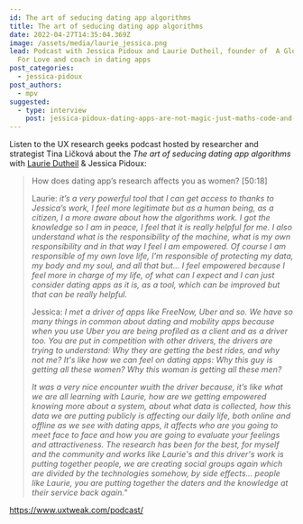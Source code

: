 ```yaml
---
id: The art of seducing dating app algorithms
title: The art of seducing dating app algorithms
date: 2022-04-27T14:35:04.369Z
image: /assets/media/laurie_jessica.png
lead: Podcast with Jessica Pidoux and Laurie Dutheil, founder of  A Glorious Day
  For Love and coach in dating apps
post_categories:
  - jessica-pidoux
post_authors:
  - mpv
suggested:
  - type: interview
    post: jessica-pidoux-dating-apps-are-not-magic-just-maths-code-and-data
---
```

Listen to the UX research geeks podcast hosted by researcher and strategist Tina Ličková about the *The art of seducing dating app algorithms* with [Laurie Dutheil](http://agloriousdayforlove.com/bio) & Jessica Pidoux:

> How does dating app’s research affects you as women? \[50:18]
>
> Laurie: *it’s a very powerful tool that I can get access to thanks to Jessica’s work, I feel more legitimate but as a human being, as a citizen, I a more aware about how the algorithms work. I got the knowledge so I am in peace, I feel that it is really helpful for me. I also understand what is the responsibility of the machine, what is my own responsibility and in that way I feel I am empowered. Of course I am responsible of my own love life, I’m responsible of protecting my data, my body and my soul, and all that but… I feel empowered because I feel more in charge of my life, of what can I expect and I can just consider dating apps as it is, as a tool, which can be improved but that can be really helpful.*
>
> Jessica: *I met a driver of apps like FreeNow, Uber and so. We have so many things in common about dating and mobility apps because when you use Uber you are being profiled as a client and as a driver too. You are put in competition with other drivers, the drivers are trying to understand: Why they are getting the best rides, and why not me? It's like how we can feel on dating apps: Why this guy is getting all these women? Why this woman is getting all these men?* 
>
> *It was a very nice encounter wuith the driver because, it’s like what we are all learning with Laurie, how are we getting empowered knowing more about a system, about what data is collected, how this data we are putting publicly is affecting our daily life, both online and offline as we see with dating apps, it affects who are you going to meet face to face and how you are going to evaluate your feelings and attractiveness. The research has been for the best, for myself and the community and works like Laurie's and this driver's work is putting together people, we are creating social groups again which are divided by the technologies somehow, by side effects… people like Laurie, you are putting together the daters and the knowledge at their service back again."*

<https://www.uxtweak.com/podcast/>